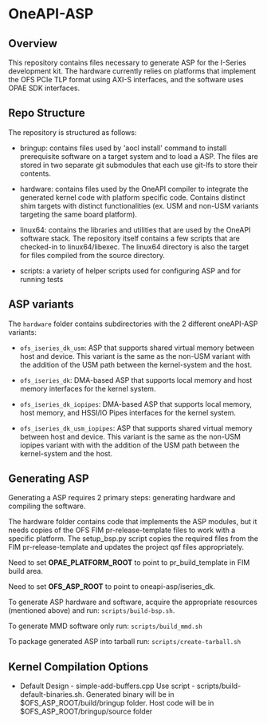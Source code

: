 # OneAPI-ASP 

## Overview
This repository contains files necessary to generate ASP for the I-Series
development kit. The hardware currently relies on platforms that implement 
the OFS PCIe TLP format using AXI-S interfaces, and the software uses OPAE SDK 
interfaces.

## Repo Structure

The repository is structured as follows:

* bringup: contains files used by 'aocl install' command to install prerequisite
software on a target system and to load a ASP.  The files are stored in two
separate git submodules that each use git-lfs to store their contents.

* hardware: contains files used by the OneAPI compiler to integrate the 
generated kernel code with platform specific code.  Contains distinct shim 
targets with distinct functionalities (ex. USM and non-USM variants targeting
the same board platform).

* linux64: contains the libraries and utilities that are used by the OneAPI
software stack. The repository itself contains a few scripts that are checked-in
to linux64/libexec. The linux64 directory is also the target for files compiled
from the source directory.

* scripts: a variety of helper scripts used for configuring ASP and for 
running tests

## ASP variants

The `hardware` folder contains subdirectories with the 2 different oneAPI-ASP variants:

* `ofs_iseries_dk_usm`: ASP that supports shared virtual memory between host and device. This 
variant is the same as the non-USM variant with the addition of the USM path between 
the kernel-system and the host.

* `ofs_iseries_dk`:  DMA-based ASP that supports local memory and host memory interfaces for the 
kernel system.

* `ofs_iseries_dk_iopipes`:  DMA-based ASP that supports local memory, host memory, and HSSI/IO Pipes interfaces for the 
kernel system.

* `ofs_iseries_dk_usm_iopipes`:  ASP that supports shared virtual memory between host and device. This 
variant is the same as the non-USM iopipes variant with with the addition of the USM path between 
the kernel-system and the host.

## Generating ASP

Generating a ASP requires 2 primary steps: generating hardware and compiling
the software.

The hardware folder contains code that implements the ASP modules, but it needs
copies of the OFS FIM pr-release-template files to work with a specific platform. 
The setup_bsp.py script copies the required files from the FIM pr-release-template
and updates the project qsf files appropriately.

Need to set **OPAE_PLATFORM_ROOT** to point to pr_build_template in FIM build area.

Need to set **OFS_ASP_ROOT** to point to oneapi-asp/iseries_dk.

To generate ASP hardware and software, acquire the appropriate resources (mentioned above) and run: `scripts/build-bsp.sh`.

To generate MMD software only run: `scripts/build_mmd.sh`

To package generated ASP into tarball run: `scripts/create-tarball.sh`

## Kernel Compilation Options

* Default Design - simple-add-buffers.cpp
  Use script - scripts/build-default-binaries.sh.
  Generated binary will be in $OFS_ASP_ROOT/build/bringup folder.
  Host code will be in $OFS_ASP_ROOT/bringup/source folder
